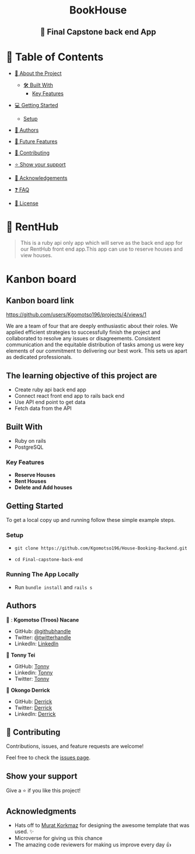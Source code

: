 <a name="readme-top"></a>

<div align="center">
  <h1>BookHouse</h1>
  <h2>📖 Final Capstone back end App</h2>
</div>


<!-- TABLE OF CONTENTS -->

# 📗 Table of Contents

- [📖 About the Project](#about-project)

  - [🛠 Built With](#built-with)
    - [Key Features](#key-features)
  <!-- - [🚀 Live Demo](#live-demo) -->
- [💻 Getting Started](#getting-started)
  - [Setup](#setup)
- [👥 Authors](#authors)
- [🔭 Future Features](#future-features)
- [🤝 Contributing](#contributing)
- [⭐️ Show your support](#support)
- [🙏 Acknowledgements](#acknowledgements)
- [:question: FAQ](#faq)
- [📝 License](#license)

<!-- PROJECT DESCRIPTION -->

# 📖 RentHub <a name="about-project"></a>

> This is a ruby api only app which will serve as the back end app for our RentHub front end app.This app can use to reserve houses and view houses.

<!-- # App Api documentation link -->


<!-- # Front end app demo link
<https://final-capstone-n7jz.onrender.com/> -->

# Kanbon board 
## Kanbon board link
https://github.com/users/Kgomotso196/projects/4/views/1


We are a team of four that are deeply enthusiastic about their roles. We applied efficient strategies to successfully finish the project and collaborated to resolve any issues or disagreements. Consistent communication and the equitable distribution of tasks among us were key elements of our commitment to delivering our best work. This sets us apart as dedicated professionals.



## The learning objective of this project are

- Create ruby api back end app
- Connect react front end app to rails back end
- Use API end point to get data
- Fetch data from the API

## Built With

- Ruby on rails
- PostgreSQL

<!-- Features -->

### Key Features <a name="key-features"></a>

- **Reserve Houses**
- **Rent Houses**
- **Delete and Add houses**

## Getting Started

To get a local copy up and running follow these simple example steps.

### Setup

- ```git clone https://github.com/Kgomotso196/House-Booking-Backend.git```

- ```cd Final-capstone-back-end```

### Running The App Locally

- Run `bundle install` and `rails s`

## Authors

👤 : **Kgomotso (Troos) Nacane**

- GitHub: [@githubhandle](https://github.com/Kgomotso196/)
- Twitter: [@twitterhandle](https://twitter.com/t_r_o_o_s/)
- LinkedIn: [LinkedIn](https://www.linkedin.com/in/kgomotso-nacane/)


👤 **Tonny Tei**

- GitHub: [Tonny](https://github.com/teitonny/)
- Linkedin: [Tonny](https://twitter.com/TonnyTei/)
- Twitter: [Tonny](https://www.linkedin.com/in/tonny-tei-38a4771a0/)

👤 **Okongo Derrick**

- GitHub: [Derrick](https://github.com/derrick1451/)
- Twitter: [Derrick](https://twitter.com/DerrickHayle/)
- LinkedIn: [Derrick](https://www.linkedin.com/in/okongo-derrick/)

## 🤝 Contributing

Contributions, issues, and feature requests are welcome!

Feel free to check the [issues page](https://github.com/Kgomotso196/House-Booking-Backend/issues).

## Show your support

Give a ⭐️ if you like this project!

## Acknowledgments

- Hats off to [Murat Korkmaz](https://www.behance.net/muratk) for designing the awesome template that was used. ✨
- Microverse for giving us this chance
- The amazing code reviewers for making us improve every day 👍
